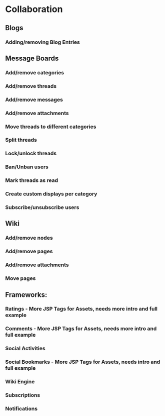 # Collaboration
## Blogs
### Adding/removing Blog Entries
## Message Boards
### Add/remove categories
### Add/remove threads
### Add/remove messages
### Add/remove attachments
### Move threads to different categories
### Split threads
### Lock/unlock threads
### Ban/Unban users
### Mark threads as read
### Create custom displays per category
### Subscribe/unsubscribe users
## Wiki
### Add/remove nodes
### Add/remove pages
### Add/remove attachments
### Move pages
## Frameworks:
### Ratings - More JSP Tags for Assets, needs more intro and full example
### Comments - More JSP Tags for Assets, needs more intro and full example
### Social Activities
### Social Bookmarks - More JSP Tags for Assets, needs intro and full example
### Wiki Engine
### Subscriptions
### Notifications

